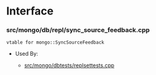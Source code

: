 
# Interface

### src/mongo/db/repl/sync\_source\_feedback.cpp

<div></div>

    vtable for mongo::SyncSourceFeedback

- Used By:

    - [src/mongo/dbtests/replsettests.cpp](../unit\_tests)
